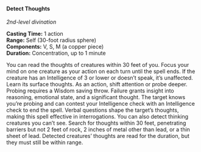 #### Detect Thoughts
<!-- markdownlint-disable link-image-reference-definitions -->
[_metadata_:spell_name]:- "Detect Thoughts"
[_metadata_:spell_level]:- "2"
[_metadata_:spell_school]:- "divination"
[_metadata_:ritual]:- "false"
[_metadata_:casting_time_amount]:- "1"
[_metadata_:casting_time_unit]:- "action"
[_metadata_:range]:- "Self"
[_metadata_:target]:- "30-foot radius sphere or one creature within that sphere"
[_metadata_:components_verbal]:- "true"
[_metadata_:components_somatic]:- "true"
[_metadata_:components_material]:- "true"
[_metadata_:components_material_description]:- "a copper piece"
[_metadata_:duration]:- "1 minute"
[_metadata_:concentration]:- "true"
[_metadata_:saving_throw]:- "Wisdom"
[_metadata_:saving_throw_success]:- "avoids_effect"
[_metadata_:compared_to_wotc_srd_5.1]:- "mechanics_different_wording_different"
[_metadata_:compared_to_a5e_srd]:- "mechanics_different_wording_different"
<!-- markdownlint-disable-next-line no-emphasis-as-heading -->
_2nd-level divination_

**Casting Time:** 1 action \
**Range:** Self (30-foot radius sphere) \
**Components:** V, S, M (a copper piece) \
**Duration:** Concentration, up to 1 minute

You can read the thoughts of creatures within 30 feet of you.
Focus your mind on one creature as your action on each turn until the spell ends.
If the creature has an Intelligence of 3 or lower or doesn’t speak, it’s unaffected.
Learn its surface thoughts.
As an action, shift attention or probe deeper.
Probing requires a Wisdom saving throw.
Failure grants insight into reasoning, emotional state, and a significant thought.
The target knows you’re probing and can contest your Intelligence check with an Intelligence check to end the spell.
Verbal questions shape the target’s thoughts, making this spell effective in interrogations.
You can also detect thinking creatures you can’t see.
Search for thoughts within 30 feet, penetrating barriers but not 2 feet of rock, 2 inches of metal other than lead, or a thin sheet of lead.
Detected creatures’ thoughts are read for the duration, but they must still be within range.
